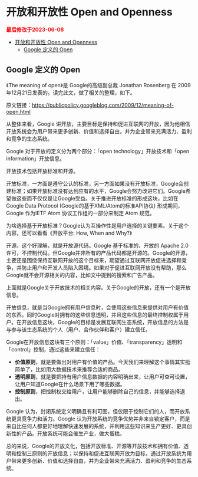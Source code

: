 # 开放和开放性 Open and Openness

<strong><font color="red">最后修改于2023-06-08</font></strong>

- [开放和开放性 Open and Openness](#开放和开放性-open-and-openness)
  - [Google 定义的 Open](#google-定义的-open)


## Google 定义的 Open
《The meaning of open》是 Google的高级副总裁 Jonathan Rosenberg 在 2009年12月21日发表的。读完此文，做了相关的整理，如下。

原文链接：https://publicpolicy.googleblog.com/2009/12/meaning-of-open.html

从整体来看，Google 讲开放，主要目标是保持和促进互联网的开放，因为他相信开放系统会为用户带来更多创新、价值和选择自由，并为企业带来充满活力、盈利和竞争的生态系统。

Google 对于开放的定义分为两个部分：「open technology」开放技术和「open information」开放信息。

开放技术包括开放标准和开源。

开放标准，一方面是遵守公认的标准，另一方面如果没有开放标准，Google会创建标准；如果开放标准没有达到应有的水平，Google会努力改进它们。Google希望做这些而不仅仅是让Google受益。关于推进开放标准的形成这块，比如在 Google Data Protocol (Google的基于XML/Atom的标准API协议) 形成期间，Google 作为IETF Atom 协议工作组的一部分来制定 Atom 规范。

为啥选择基于开放标准？Google认为互操作性是用户选择的关键要素。关于这个内容，还可以看看《开放平台: How, When and Why?》

开源，这个好理解，就是开放源代码。Google 基于标准的、开放的 Apache 2.0 许可，不控制代码。但Google并非所有的产品代码都是开源的。Google的开源，主要还是围绕保持互联网开放的这个目标来，期望通过互联网开放促进选择和竞争，并防止用户和开发人员陷入困境。如果对于促进互联网开放没有帮助，那么Google就不会开源相关的内容，比如文中提到的搜索和广告产品。

上面就是Google关于开放技术的相关内容。关于Google的开放，还有一个是开放信息。

开放信息，就是当Google拥有用户信息时，会使用这些信息来提供对用户有价值的东西。同时Google对拥有的这些信息透明，并且这些信息的最终控制权属于用户。在开放信息这块，Google的目标是发展互联网生态系统，开放信息的方法是与参与该生态系统的个人（用户、合作伙伴和客户）建立信任。

Google在开放信息这块有三个原则：「value」价值、「transparency」透明和「control」控制，通过这些来建立信任：
* **价值原则**，就是要做出对用户有价值的产品。今天我们来理解这个事情其实挺简单了，比如用大数据技术来推荐合适的商品。
* **透明原则**，就是要把持有用户信息数据的内容明确出来，让用户可查可设置，让用户知道Google在什么场景下用了哪些数据。
* **控制原则**，把控制权交给用户，让用户能够删除自己的信息，并能够选择退出。

Google 认为，封闭系统定义明确且有利可图，但仅限于控制它们的人，而开放系统更具竞争力和活力。Google 认为开放系统的竞争优势并非来自锁定客户，而是来自比任何人都更好地理解快速发展的系统，并利用这些知识来生产更好、更具创新性的产品。开放系统可能会催生产业，做大蛋糕。

总的来说，Google的开放文化，包括开放标准、开源等开放技术和拥有价值、透明和控制三原则的开放信息；以保持和促进互联网开放为目标，通过开放系统为用户带来更多创新、价值和选择自由，并为企业带来充满活力、盈利和竞争的生态系统。 